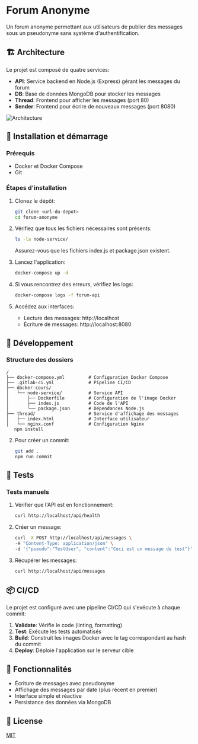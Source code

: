 # Forum Anonyme

Un forum anonyme permettant aux utilisateurs de publier des messages sous un pseudonyme sans système d'authentification.

## 🏗️ Architecture

Le projet est composé de quatre services:

- **API**: Service backend en Node.js (Express) gérant les messages du forum
- **DB**: Base de données MongoDB pour stocker les messages
- **Thread**: Frontend pour afficher les messages (port 80)
- **Sender**: Frontend pour écrire de nouveaux messages (port 8080)

![Architecture](https://via.placeholder.com/800x400?text=Architecture+du+Forum+Anonyme)

## 🚀 Installation et démarrage

### Prérequis

- Docker et Docker Compose
- Git

### Étapes d'installation

1. Clonez le dépôt:
   ```bash
   git clone <url-du-depot>
   cd forum-anonyme
   ```

2. Vérifiez que tous les fichiers nécessaires sont présents:
   ```bash
   ls -la node-service/
   ```
   Assurez-vous que les fichiers index.js et package.json existent.

3. Lancez l'application:
   ```bash
   docker-compose up -d
   ```

4. Si vous rencontrez des erreurs, vérifiez les logs:
   ```bash
   docker-compose logs -f forum-api
   ```

5. Accédez aux interfaces:
   - Lecture des messages: http://localhost
   - Écriture de messages: http://localhost:8080

## 🔧 Développement

### Structure des dossiers

```
/
├── docker-compose.yml         # Configuration Docker Compose
├── .gitlab-ci.yml             # Pipeline CI/CD
├── docker-cours/
│   └── node-service/          # Service API
│       ├── Dockerfile         # Configuration de l'image Docker
│       ├── index.js           # Code de l'API
│       └── package.json       # Dépendances Node.js
├── thread/                    # Service d'affichage des messages
│   ├── index.html             # Interface utilisateur
│   └── nginx.conf             # Configuration Nginx
   npm install
   ```

2. Pour créer un commit:
   ```bash
   git add .
   npm run commit
   ```

## 🧪 Tests

### Tests manuels

1. Vérifier que l'API est en fonctionnement:
   ```bash
   curl http://localhost/api/health
   ```

2. Créer un message:
   ```bash
   curl -X POST http://localhost/api/messages \
   -H "Content-Type: application/json" \
   -d '{"pseudo":"TestUser", "content":"Ceci est un message de test"}'
   ```

3. Récupérer les messages:
   ```bash
   curl http://localhost/api/messages
   ```

## 📦 CI/CD

Le projet est configuré avec une pipeline CI/CD qui s'exécute à chaque commit:

1. **Validate**: Vérifie le code (linting, formatting)
2. **Test**: Exécute les tests automatisés
3. **Build**: Construit les images Docker avec le tag correspondant au hash du commit
4. **Deploy**: Déploie l'application sur le serveur cible

## 📝 Fonctionnalités

- Écriture de messages avec pseudonyme
- Affichage des messages par date (plus récent en premier)
- Interface simple et réactive
- Persistance des données via MongoDB

## 📄 License

[MIT](LICENSE)
